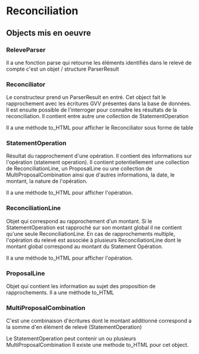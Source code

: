 # Reconciliation

## Objects mis en oeuvre

### ReleveParser

Il a une fonction parse qui retourne les éléments identifiés dans le relevé de compte c'est un objet / structure ParserResult

### Reconciliator

Le constructeur prend un ParserResult en entré. Cet object fait le rapprochement avec les écritures GVV présentes dans la base de données. Il est ensuite possible de l'interroger pour connaître les résultats de la reconciliation. 
Il contient entre autre une collection de StatementOperation

Il a une méthode to_HTML pour afficher le Reconciliator sous forme de table

### StatementOperation

Résultat du rapprochement d'une opération. Il contient des informations sur l'opération (statement operation). 
Il contient potentiellement une collection de ReconciliationLine, un ProposalLine ou une collection de MultiProposalCombination ainsi que d'autres informations, la date, le montant, la nature de l'opération.

Il a une méthode to_HTML pour afficher l'opération.

### ReconciliationLine

Objet qui correspond au rapprochement d'un montant. Si le StatementOperation est rapproché sur son montant global il ne contient qu'une seule ReconciliationLine. En cas de rapprochements multiple, l'opération du relevé est associée à plusieurs ReconciliationLine dont le montant global correspond au montant du Statement Opération.

Il a une méthode to_HTML pour afficher l'opération.

### ProposalLine

Objet qui contient les information au sujet des proposition de rapprochements. Il a une méthode to_HTML

### MultiProposalCombination

C'est une combinaison d'écritures dont le montant additionné correspond a la somme d'en élément de relevé (StatementOperation)

Le StatementOperation peut contenir un ou plusieurs MultiProposalCombination
Il existe une methode to_HTML pour cet object.



